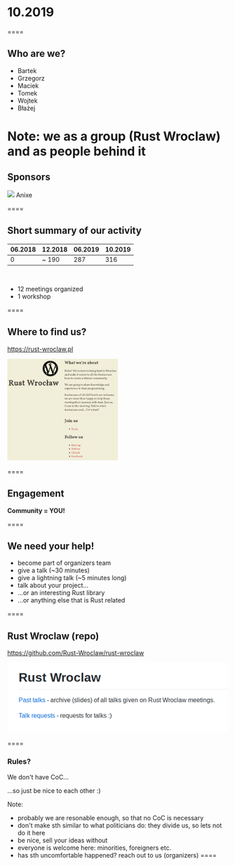 # 10.2019
====

## Who are we?

* Bartek
* Grzegorz 
* Maciek
* Tomek
* Wojtek
* Błażej

Note:
we as a group (Rust Wroclaw)
and as people behind it
====

## Sponsors 

<img src="https://www.anixe.pl/images/logo_dark.svg" style="border:none;"></img>
Anixe

====

## Short summary of our activity

|06.2018 | 12.2018 | 06.2019 | 10.2019 |
|--------|---------|---------|---------|
| 0 |~ 190 | 287 | 316 |

<br>

* 12 meetings organized
* 1 workshop

====

## Where to find us?

https://rust-wroclaw.pl

<img src="slides/rust-wroclaw-github.png" width="50%" height="50%"></img>

====

## Engagement

**Community = YOU!**

====

## We need your help!

* become part of organizers team
* give a talk (~30 minutes)
* give a lightning talk (~5 minutes long)
* talk about your project...
* ...or an interesting Rust library
* ...or anything else that is Rust related

====

## Rust Wroclaw (repo)

https://github.com/Rust-Wroclaw/rust-wroclaw

<img src="slides/rust-wroclaw-repo.png"></img>

====

### Rules?

We don't have CoC...

...so just be nice to each other :)

Note:
- probably we are resonable enough, so that no CoC is necessary
- don't make sth similar to what politicians do: they divide us, so lets not do it here
- be nice, sell your ideas without 
- everyone is welcome here: minorities, foreigners etc.
- has sth uncomfortable happened? reach out to us (organizers)
====

